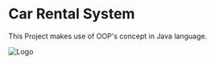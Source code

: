 
# Car Rental System

This Project makes use of OOP's concept in Java language.

![Logo](https://s.yimg.com/ny/api/res/1.2/uOhnAcvjXz.3U0mB4qxYbQ--/YXBwaWQ9aGlnaGxhbmRlcjt3PTY0MDtoPTQyNQ--/https://media.zenfs.com/en/insidermonkey.com/c19079d6005411ab14b7b6962c1b4455)



